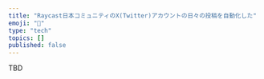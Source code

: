 ```yaml
---
title: "Raycast日本コミュニティのX(Twitter)アカウントの日々の投稿を自動化した"
emoji: "🎉"
type: "tech"
topics: []
published: false
---
```


TBD
